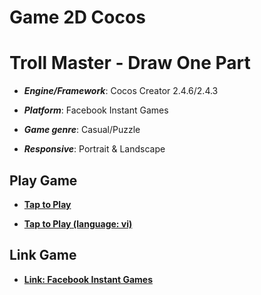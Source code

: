 # Game 2D Cocos

# Troll Master - Draw One Part

- **_Engine/Framework_**: Cocos Creator 2.4.6/2.4.3

- **_Platform_**: Facebook Instant Games

- **_Game genre_**: Casual/Puzzle

- **_Responsive_**: Portrait & Landscape

## Play Game

- [**Tap to Play**](https://kidcry0x.github.io/Troll-Master-Draw-One-Part/Troll_Master_en_version/)

- [**Tap to Play (language: vi)**](https://kidcry0x.github.io/Troll-Master-Draw-One-Part/Troll_Master_vi_version/)

## Link Game

- [**Link: Facebook Instant Games**](https://www.facebook.com/gaming/play/619040539070326/)
